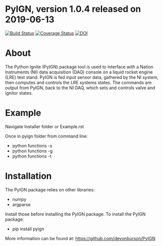 # PyIGN, version 1.0.4 released on 2019-06-13

[![Build Status](https://travis-ci.com/devonburson/PyIGN.svg?branch=master)](https://travis-ci.com/devonburson/PyIGN)
[![Coverage Status](https://coveralls.io/repos/github/devonburson/PyIGN/badge.svg?branch=master)](https://coveralls.io/github/devonburson/PyIGN?branch=master)
[![DOI](https://zenodo.org/badge/DOI/10.5281/zenodo.3244879.svg)](https://doi.org/10.5281/zenodo.3244879)

# About
The Python Ignite (PyIGN) package tool is used to interface with a Nation Instruments (NI) data acquisition (DAQ) console on a liquid rocket engine (LRE) test stand. PyIGN is fed input sensor data, gathered by the NI system, then computes and controls the LRE systems states. The commands are output from PyIGN, back to the NI DAQ, which sets and controls valve and ignitor states.

# Example
Navigate Installer folder or Example.rst

Once in pyign folder from command line:

- python functions -s
- python functions -g
- python functions -t

# Installation
The PyIGN package relies on other libraries:
- numpy
- argparse

Install those before installing the PyIGN package. To install the PyIGN package:

- pip install pyign

More information can be found at:
https://github.com/devonburson/PyIGN
